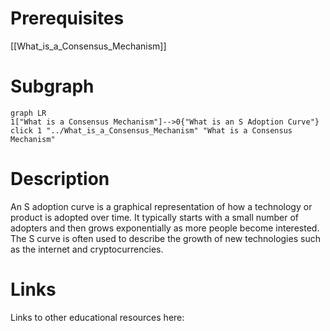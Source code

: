 # Prerequisites
[[What_is_a_Consensus_Mechanism]]



# Subgraph

```mermaid
graph LR
1["What is a Consensus Mechanism"]-->0{"What is an S Adoption Curve"}
click 1 "../What_is_a_Consensus_Mechanism" "What is a Consensus Mechanism"
```



# Description
  
An S adoption curve is a graphical representation of how a technology or product is adopted over time. It typically starts with a small number of adopters and then grows exponentially as more people become interested. The S curve is often used to describe the growth of new technologies such as the internet and cryptocurrencies.

# Links
Links to other educational resources here: